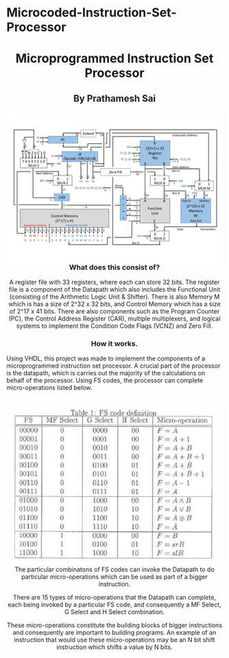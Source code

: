 # Microcoded-Instruction-Set-Processor
# <h1 align="center">Microprogrammed Instruction Set Processor</h1>
<h2 align="center">By Prathamesh Sai</h2>
<img src="Images/Processor-Diagram.jpg" width="500" align="right"/>
<h3 align="center">What does this consist of?</h3>
<p align="center">A register file with 33 registers, where each can store 32 bits. The register file is a component of the Datapath which also includes the Functional Unit (consisting of the Arithmetic Logic Unit & Shifter). There is also Memory M which is has a size of 2^32 x 32 bits, and Control Memory which has a size of 2^17 x 41 bits. There are also components such as the Program Counter (PC), the Control Address Register (CAR), multiple multiplexers, and logical systems to implement the Condition Code Flags (VCNZ) and Zero Fill.  <br>
<h3 align="center">How it works.</h3>
<p>Using VHDL, this project was made to implement the components of a microprogrammed instruction set processor. A crucial part of the processor is the datapath, which is carries out the majority of the calculations on behalf of the processor. Using FS codes, the processor can complete micro-operations listed below.</p> <br>
<img src="Images/FS-Codes.png" width="500" align="left"/>
<p align="center">The particular combinatons of FS codes can invoke the Datapath to do particular micro-operations which can be used as part of a bigger instruction.</p>
<p align="center">There are 15 types of micro-operations that the Datapath can complete, each being invoked by a particular FS code, and consequently a MF Select, G Select and H Select combination. </p>
<p align="center">These micro-operations constitute the building blocks of bigger instructions and consequently are important to building programs. An example of an instruction that would use these micro-operations may be an N bit shift instruction which shifts a value by N bits.</p>
